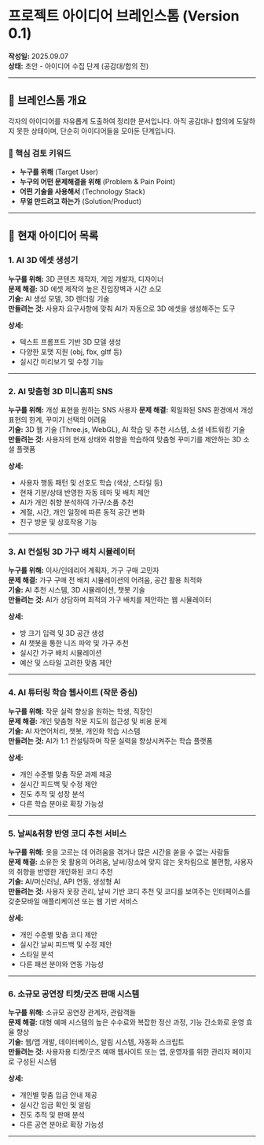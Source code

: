 # 프로젝트 아이디어 브레인스톰 (Version 0.1)

**작성일:** 2025.09.07  
**상태:** 초안 - 아이디어 수집 단계 (공감대/합의 전)

---

## 💭 브레인스톰 개요

각자의 아이디어를 자유롭게 도출하여 정리한 문서입니다.
아직 공감대나 합의에 도달하지 못한 상태이며, 단순히 아이디어들을 모아둔 단계입니다.

### 🔑 핵심 검토 키워드
- **누구를 위해** (Target User)
- **누구의 어떤 문제해결을 위해** (Problem & Pain Point)
- **어떤 기술을 사용해서** (Technology Stack)
- **무얼 만드려고 하는가** (Solution/Product)

---

## 🎯 현재 아이디어 목록

### 1. AI 3D 에셋 생성기
**누구를 위해:** 3D 콘텐츠 제작자, 게임 개발자, 디자이너  
**문제 해결:** 3D 에셋 제작의 높은 진입장벽과 시간 소모  
**기술:** AI 생성 모델, 3D 렌더링 기술  
**만들려는 것:** 사용자 요구사항에 맞춰 AI가 자동으로 3D 에셋을 생성해주는 도구

**상세:**
- 텍스트 프롬프트 기반 3D 모델 생성
- 다양한 포맷 지원 (obj, fbx, gltf 등)
- 실시간 미리보기 및 수정 기능

---

### 2. AI 맞춤형 3D 미니홈피 SNS
**누구를 위해:** 개성 표현을 원하는 SNS 사용자
**문제 해결:** 획일화된 SNS 환경에서 개성 표현의 한계, 꾸미기 선택의 어려움  
**기술:** 3D 웹 기술 (Three.js, WebGL), AI 학습 및 추천 시스템, 소셜 네트워킹 기술  
**만들려는 것:** 사용자의 현재 상태와 취향을 학습하여 맞춤형 꾸미기를 제안하는 3D 소셜 플랫폼

**상세:**
- 사용자 행동 패턴 및 선호도 학습 (색상, 스타일 등)
- 현재 기분/상태 반영한 자동 테마 및 배치 제안
- AI가 개인 취향 분석하여 가구/소품 추천
- 계절, 시간, 개인 일정에 따른 동적 공간 변화
- 친구 방문 및 상호작용 기능

---

### 3. AI 컨설팅 3D 가구 배치 시뮬레이터
**누구를 위해:** 이사/인테리어 계획자, 가구 구매 고민자  
**문제 해결:** 가구 구매 전 배치 시뮬레이션의 어려움, 공간 활용 최적화  
**기술:** AI 추천 시스템, 3D 시뮬레이션, 챗봇 기술  
**만들려는 것:** AI가 상담하며 최적의 가구 배치를 제안하는 웹 시뮬레이터

**상세:**
- 방 크기 입력 및 3D 공간 생성
- AI 챗봇을 통한 니즈 파악 및 가구 추천
- 실시간 가구 배치 시뮬레이션
- 예산 및 스타일 고려한 맞춤 제안

---

### 4. AI 튜터링 학습 웹사이트 (작문 중심)
**누구를 위해:** 작문 실력 향상을 원하는 학생, 직장인  
**문제 해결:** 개인 맞춤형 작문 지도의 접근성 및 비용 문제  
**기술:** AI 자연어처리, 챗봇, 개인화 학습 시스템  
**만들려는 것:** AI가 1:1 컨설팅하며 작문 실력을 향상시켜주는 학습 플랫폼

**상세:**
- 개인 수준별 맞춤 작문 과제 제공
- 실시간 피드백 및 수정 제안
- 진도 추적 및 성장 분석
- 다른 학습 분야로 확장 가능성

---

### 5. 날씨&취향 반영 코디 추천 서비스
**누구를 위해:** 옷을 고르는 데 어려움을 겪거나 많은 시간을 쏟을 수 없는 사람들  
**문제 해결:** 소유한 옷 활용의 어려움, 날씨/장소에 맞지 않는 옷차림으로 불편함, 사용자의 취향을 반영한 개인화된 코디 추천  
**기술:** AI/머신러닝, API 연동, 생성형 AI  
**만들려는 것:** 사용자 옷장 관리, 날씨 기반 코디 추천 및 코디를 보여주는 인터페이스를 갖춘모바일 애플리케이션 또는 웹 기반 서비스

**상세:**
- 개인 수준별 맞춤 코디 제안
- 실시간 날씨 피드백 및 수정 제안
- 스타일 분석
- 다른 패션 분야와 연동 가능성

---

### 6. 소규모 공연장 티켓/굿즈 판매 시스템
**누구를 위해:** 소규모 공연장 관계자, 관람객들  
**문제 해결:** 대형 예매 시스템의 높은 수수료와 복잡한 정산 과정, 기능 간소화로 운영 효율 향상  
**기술:** 웹/앱 개발, 데이터베이스, 알림 시스템, 자동화 스크립트  
**만들려는 것:** 사용자용 티켓/굿즈 예매 웹사이트 또는 앱, 운영자를 위한 관리자 페이지로 구성된 시스템

**상세:**
- 개인별 맞춤 입금 안내 제공
- 실시간 입금 확인 및 알림
- 진도 추적 및 판매 분석
- 다른 공연 분야로 확장 가능성
  
---
